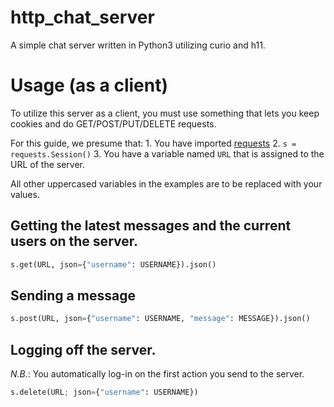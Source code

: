 # http_chat_server

A simple chat server written in Python3 utilizing curio and h11.

# Usage (as a client)

To utilize this server as a client, you must use something that lets you keep
cookies and do GET/POST/PUT/DELETE requests.

For this guide, we presume that:
    1. You have imported [requests](https://github.com/kennethreitz/requests)
    2. `s = requests.Session()`
    3. You have a variable named `URL` that is assigned to the URL of the
       server.

All other uppercased variables in the examples are to be replaced with your
values.

## Getting the latest messages and the current users on the server.

```python
s.get(URL, json={"username": USERNAME}).json()
```

## Sending a message

```python
s.post(URL, json={"username": USERNAME, "message": MESSAGE}).json()
```

## Logging off the server.

*N.B.*: You automatically log-in on the first action you send to the server.

```python
s.delete(URL; json={"username": USERNAME})
```
